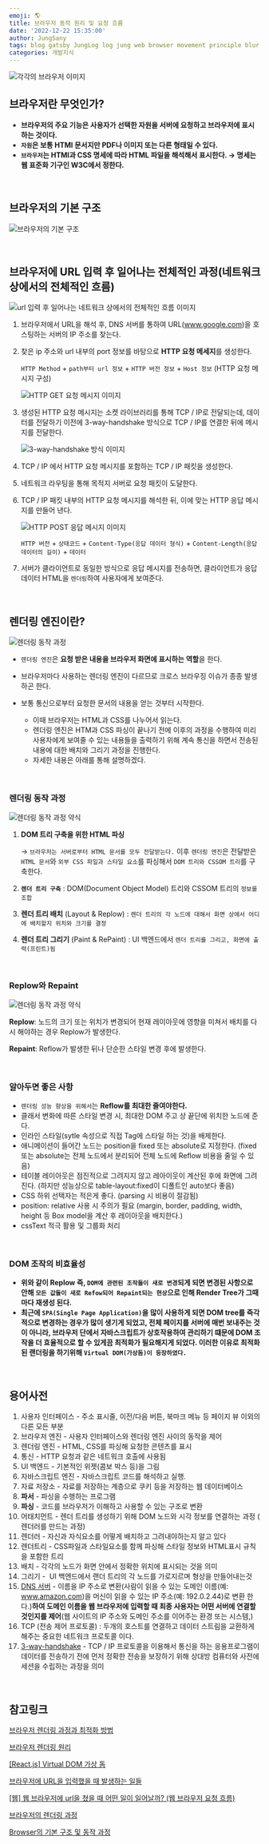 ```yaml
---
emoji: 🌎
title: 브라우저 동작 원리 및 요청 흐름
date: '2022-12-22 15:35:00'
author: JungSany
tags: blog gatsby JungLog log jung web browser movement principle blur
categories: 개발지식
---
```


![각각의 브라우저 이미지](https://t1.daumcdn.net/cfile/tistory/2633363B52F0AAA917)

## 브라우저란 무엇인가?

- **브라우저의 주요 기능은 사용자가 선택한 자원을 서버에 요청하고 브라우저에 표시하는 것이다.**
- **`자원`은 보통 HTMl 문서지만 PDF나 이미지 또는 다른 형태일 수 있다.**
- **`브라우저`는 HTMl과 CSS 명세에 따라 HTML 파일을 해석해서 표시한다. → 명세는 웹 표준화 기구인 W3C에서 정한다.**

<br/>

## 브라우저의 기본 구조

![브라우저의 기본 구조](https://blog.kakaocdn.net/dn/99dKj/btqIl9g441B/2zBd7Ya63bkgHiSdM8Vm4k/img.png)

<br/>

## 브라우저에 URL 입력 후 일어나는 전체적인 과정(네트워크 상에서의 전체적인 흐름)

![url 입력 후 일어나는 네트워크 상에서의 전체적인 흐름 이미지](https://img1.daumcdn.net/thumb/R1280x0/?scode=mtistory2&fname=https%3A%2F%2Ft1.daumcdn.net%2Fcfile%2Ftistory%2F993D344D5C2347F62E)

1. 브라우저에서 URL을 해석 후, DNS 서버를 통하여 URL(www.google.com)을 호스팅하는 서버의 IP 주소를 찾는다.
2. 찾은 ip 주소와 url 내부의 port 정보를 바탕으로 **HTTP 요청 메세지**를 생성한다.

   `HTTP Method` + `path부터 url 정보` + `HTTP 버전 정보` + `Host 정보` (HTTP 요청 메시지 구성)

   ![HTTP GET 요청 메시지 이미지](https://img1.daumcdn.net/thumb/R1280x0/?scode=mtistory2&fname=https%3A%2F%2Fblog.kakaocdn.net%2Fdn%2FdM2OHy%2FbtqV2betcva%2F87Fk9IlSlQ6vFdCik3pKW0%2Fimg.png)

3. 생성된 HTTP 요청 메시지는 소켓 라이브러리를 통해 TCP / IP로 전달되는데, 데이터를 전달하기 이전에 3-way-handshake 방식으로 TCP / IP를 연결한 뒤에 메시지를 전달한다.

   ![3-way-handshake 방식 이미지](https://velog.velcdn.com/images/sewonkim/post/1aa93233-87de-44b7-b7ed-6d37235216d4/image.png)

4. TCP / IP 에서 HTTP 요청 메시지를 포함하는 TCP / IP 패킷을 생성한다.
5. 네트워크 라우팅을 통해 목적지 서버로 요청 패킷이 도달한다.
6. TCP / IP 패킷 내부의 HTTP 요청 메시지를 해석한 뒤, 이에 맞는 HTTP 응답 메시지를 만들어 낸다.

   ![HTTP POST 응답 메시지 이미지](https://img1.daumcdn.net/thumb/R1280x0/?scode=mtistory2&fname=https%3A%2F%2Fblog.kakaocdn.net%2Fdn%2FbkBRZH%2FbtqVV2JEnFj%2FpFjfpwMOjGI2lCLIyf6dkk%2Fimg.png)

   `HTTP 버전` + `상태코드` + `Content-Type(응답 데이터 형식)` + `Content-Length(응답 데이터의 길이)` + `데이터`

7. 서버가 클라이언트로 동일한 방식으로 응답 메시지를 전송하면, 클라이언트가 응답 데이터 HTML을 `렌더링`하여 사용자에게 보여준다.

<br/>

## 렌더링 엔진이란?

![렌더링 동작 과정](https://velog.velcdn.com/images/soopy368/post/485f811b-3601-4248-aff3-d773d54af9a1/image.png)

- `렌더링 엔진`은 **요청 받은 내용을 브라우저 화면에 표시하는 역할**을 한다.
- 브라우저마다 사용하는 렌더링 엔진이 다르므로 크로스 브라우징 이슈가 종종 발생하곤 한다.
- 보통 통신으로부터 요청한 문서의 내용을 얻는 것부터 시작한다.

  - 이때 브라우저는 HTML과 CSS를 나누어서 읽는다.
  - 렌더링 엔진은 HTM과 CSS 파싱이 끝나기 전에 이후의 과정을 수행하여 미리 사용자에게 보여줄 수 있는 내용들을 출력하기 위해 계속 통신을 하면서 전송된 내용에 대한 배치와 그리기 과정을 진행한다.
  - 자세한 내용은 아래를 통해 설명하겠다.

<br/>

### 렌더링 동작 과정

![렌더링 동작 과정 약식](https://img1.daumcdn.net/thumb/R1280x0/?scode=mtistory2&fname=https%3A%2F%2Fblog.kakaocdn.net%2Fdn%2FLCnaB%2FbtqIwDAOpap%2FsFlMNr2w37fPe5hd6gfEXk%2Fimg.png)

1. **DOM 트리 구축을 위한 HTML 파싱**

   → `브라우저는 서버로부터 HTML 문서를 모두 전달받는다.` 이후 `렌더링 엔진`은 전달받은 `HTML 문서`와 `외부 CSS 파일과 스타일 요소`를 파싱해서 `DOM 트리와 CSSOM 트리`를 구축한다.

2. **`렌더 트리 구축`** : DOM(Document Object Model) 트리와 CSSOM 트리의 `정보를 조합`
3. **렌더 트리 배치** (Layout & Replow) : `렌더 트리의 각 노드에 대해서 화면 상에서 어디에 배치할지 위치와 크기를 결정`
4. **렌더 트리 그리기** (Paint & RePaint) : UI 백엔드에서 `렌더 트리를 그리고, 화면에 출력(프린트)됨`

<br/>

### Replow와 Repaint

![렌더링 동작 과정 약식](https://img1.daumcdn.net/thumb/R1280x0/?scode=mtistory2&fname=https%3A%2F%2Fblog.kakaocdn.net%2Fdn%2FFzaAd%2FbtqIrukrwy2%2F6ewnSTctH6z1XI5F7L2Qy0%2Fimg.png)

**Replow**: 노드의 크기 또는 위치가 변경되어 현재 레이아웃에 영향을 미쳐서 배치를 다시 해야하는 경우 Replow가 발생한다.

**Repaint**: Reflow가 발생한 뒤나 단순한 스타일 변경 후에 발생한다.

<br/>

### 알아두면 좋은 사항

- `렌더링 성능 향상을 위해서`는 **Reflow를 최대한 줄여야한다.**
- 클래서 변화에 따른 스타일 변경 시, 최대한 DOM 주고 상 끝단에 위치한 노드에 준다.
- 인라인 스타일(sytle 속성으로 직접 Tag에 스타일 하는 것)을 배제한다.
- 애니메이션이 들어간 노드는 position을 fixed 또는 absolute로 지정한다. (fixed 또는 absolute는 전체 노드에서 분리되어 전체 노드에 Reflow 비용을 줄일 수 있음)
- 테이블 레이아웃은 점진적으로 그려지지 않고 레아이웃이 계산된 후에 화면에 그려진다. (하지만 성능상으로 table-layout:fixed이 디폴트인 auto보다 좋음)
- CSS 하위 선택자는 적은게 좋다. (parsing 시 비용이 절감됨)
- position: relative 사용 시 주의가 필요 (margin, border, padding, width, height 등 Box model을 계산 후 레이아웃을 배치한다.)
- cssText 적극 활용 및 그룹화 처리

<br/>

### DOM 조작의 비효율성

- **위와 같이 Replow 즉, `DOM에 관련된 조작들이 새로 변경`되게 되면 변경된 사항으로 안해 `모든 값들이 새로 Refow되어 Repaint되는 현상`으로 인해 Render Tree가 그때마다 재생성 된다.**
- **최근에 `SPA(Single Page Application)`을 많이 사용하게 되면 DOM tree를 즉각적으로 변경하는 경우가 많이 생기게 되었고, 전체 페이지를 서버에 매번 보내주는 것이 아니라, 브라우저 단에서 자바스크립트가 상호작용하여 관리하기 떄문에 DOM 조작을 더 효율적으로 할 수 있게끔 최적화가 필요해지게 되었다. 이러한 이유로 최적화된 랜더링을 하기위해 `Virtual DOM(가상돔)이 등장하였다.`**

<br/>

## 용어사전

1. 사용자 인터페이스 - 주소 표시줄, 이전/다음 버튼, 북마크 메뉴 등 페이지 뷰 이외의 다른 모든 부분
2. 브라우저 엔진 - 사용자 인터페이스와 렌더링 엔진 사이의 동작을 제어
3. 렌더링 엔진 - HTML, CSS를 파싱해 요청한 콘텐츠를 표시
4. 통신 - HTTP 요청과 같은 네트워크 호출에 사용됨
5. UI 백엔드 - 기본적인 위젯(콤보 박스 등)을 그림
6. 자바스크립트 엔진 - 자바스크립트 코드를 해석하고 실행.
7. 자료 저장소 - 자료를 저장하는 계층으로 쿠키 등을 저장하는 웹 데이터베이스
8. **파서** - 파싱을 수행하는 프로그램
9. **파싱** - 코드를 브라우저가 이해하고 사용할 수 있는 구조로 변환
10. 어태치먼트 - 렌더 트리를 생성하기 위해 DOM 노드와 시각 정보를 연결하는 과정 ( 렌더러를 만드는 과정)
11. 렌더러 - 자신과 자식요소를 어떻게 배치하고 그려내야하는지 알고 있다
12. 렌더트리 - CSS파일과 스타일요소를 함께 파싱해 스타일 정보와 HTML표시 규칙을 포함한 트리
13. 배치 - 각각의 노드가 화면 안에서 정확한 위치에 표시되는 것을 의미
14. 그리기 -  UI 백엔드에서 랜더 트리의 각 노드를 가로지르며 형상을 만들어내는것
15. [DNS 서버](https://aws.amazon.com/ko/route53/what-is-dns/) - 이름을 IP 주소로 변환(사람이 읽을 수 있는 도메인 이름(예: www.amazon.com)을 머신이 읽을 수 있는 IP 주소(예: 192.0.2.44)로 변환 한다.)**하여 도메인 이름을 웹 브라우저에 입력할 때 최종 사용자는 어떤 서버에 연결할 것인지를 제어**(웹 사이트의 IP 주소와 도메인 주소를 이어주는 환경 또는 시스템,)
16. TCP (전송 제어 프로토콜) : 두개의 호스트를 연결하고 데이터 스트림을 교환하게 해주는 중요한 네트워크 프로토콜 이다.
17. [3-way-handshake](https://mindnet.tistory.com/entry/%EB%84%A4%ED%8A%B8%EC%9B%8C%ED%81%AC-%EC%89%BD%EA%B2%8C-%EC%9D%B4%ED%95%B4%ED%95%98%EA%B8%B0-22%ED%8E%B8-TCP-3-WayHandshake-4-WayHandshake) - TCP / IP 프로토콜을 이용해서 통신을 하는 응용프로그램이 데이터를 전송하기 전에 먼저 정확한 전송을 보장하기 위해 상대방 컴퓨터와 사전에 세션을 수립하는 과정을 의미

<br/>

## 참고링크

[브라우저 렌더링 과정과 최적화 방법](https://velog.io/@wiostz98kr/%EB%B8%8C%EB%9D%BC%EC%9A%B0%EC%A0%80-%EB%A0%8C%EB%8D%94%EB%A7%81-%EA%B3%BC%EC%A0%95%EA%B3%BC-%EC%B5%9C%EC%A0%81%ED%99%94-%EB%B0%A9%EB%B2%95)

[브라우저 렌더링 원리](https://velog.io/@soopy368/%EB%B8%8C%EB%9D%BC%EC%9A%B0%EC%A0%80-%EB%A0%8C%EB%8D%94%EB%A7%81-%EC%9B%90%EB%A6%AC)

[[React.js] Virtual DOM 가상 돔](https://velog.io/@minbr0ther/React.js-Virtual-DOM-%EA%B0%80%EC%83%81-%EB%8F%94)

[브라우저에 URL을 입력했을 때 발생하는 일들](https://deveric.tistory.com/97)

[[웹] 웹 브라우저에 url을 쳤을 때 어떤 일이 일어날까? (웹 브라우저 요청 흐름)](https://velog.io/@sewonkim/%EC%9B%B9-%EC%9B%B9-%EB%B8%8C%EB%9D%BC%EC%9A%B0%EC%A0%80%EC%97%90-url%EC%9D%84-%EC%B3%A4%EC%9D%84-%EB%95%8C-%EC%96%B4%EB%96%A4-%EC%9D%BC%EC%9D%B4-%EC%9D%BC%EC%96%B4%EB%82%A0%EA%B9%8C-%EC%9B%B9-%EB%B8%8C%EB%9D%BC%EC%9A%B0%EC%A0%80-%EC%9A%94%EC%B2%AD-%ED%9D%90%EB%A6%84)

[브라우저의 렌더링 과정](https://velog.io/@younoah/browser-rendering-path#%EB%A0%8C%EB%8D%94%EB%A7%81-%EC%84%B1%EB%8A%A5-%EA%B0%9C%EC%84%A0%ED%95%98%EA%B8%B0)

[Browser의 기본 구조 및 동작 과정](https://minemanemo.tistory.com/121)

<br/>

```toc

```
